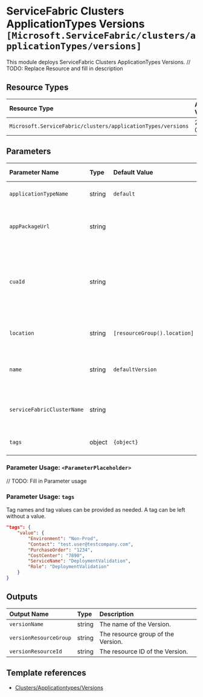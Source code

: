 # ServiceFabric Clusters ApplicationTypes Versions `[Microsoft.ServiceFabric/clusters/applicationTypes/versions]`

This module deploys ServiceFabric Clusters ApplicationTypes Versions.
// TODO: Replace Resource and fill in description

## Resource Types

| Resource Type | API Version |
| :-- | :-- |
| `Microsoft.ServiceFabric/clusters/applicationTypes/versions` | 2021-06-01 |

## Parameters

| Parameter Name | Type | Default Value | Possible Values | Description |
| :-- | :-- | :-- | :-- | :-- |
| `applicationTypeName` | string | `default` |  | Optional. Application type name. |
| `appPackageUrl` | string |  |  | Required. The URL to the application package. |
| `cuaId` | string |  |  | Optional. Customer Usage Attribution ID (GUID). This GUID must be previously registered |
| `location` | string | `[resourceGroup().location]` |  | Optional. Location for all resources. |
| `name` | string | `defaultVersion` |  | The name of the application type version |
| `serviceFabricClusterName` | string |  |  | Required. Name of the Serivce Fabric cluster. |
| `tags` | object | `{object}` |  | Optional. Tags of the resource. |

### Parameter Usage: `<ParameterPlaceholder>`

// TODO: Fill in Parameter usage

### Parameter Usage: `tags`

Tag names and tag values can be provided as needed. A tag can be left without a value.

```json
"tags": {
    "value": {
        "Environment": "Non-Prod",
        "Contact": "test.user@testcompany.com",
        "PurchaseOrder": "1234",
        "CostCenter": "7890",
        "ServiceName": "DeploymentValidation",
        "Role": "DeploymentValidation"
    }
}
```

## Outputs

| Output Name | Type | Description |
| :-- | :-- | :-- |
| `versionName` | string | The name of the Version. |
| `versionResourceGroup` | string | The resource group of the Version. |
| `versionResourceId` | string | The resource ID of the Version. |

## Template references

- [Clusters/Applicationtypes/Versions](https://docs.microsoft.com/en-us/azure/templates/Microsoft.ServiceFabric/2021-06-01/clusters/applicationTypes/versions)
